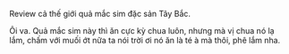 Review cả thế giới quả mắc sim đặc sản Tây Bắc.


Ôi va. Quả mắc sim này thì ăn cực kỳ chua luôn, nhưng mà vị chua nó lạ lắm, chấm với muối ớt nữa ta nói trời ơi nó ăn là té à mà thôi, phê lắm nha.